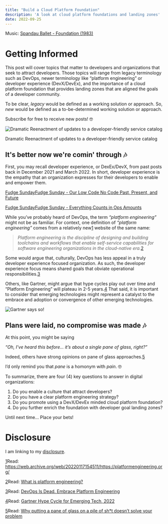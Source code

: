 ```yaml
---
title: "Build a Cloud Platform Foundation"
description: 'A look at cloud platform foundations and landing zones'
date: 2022-09-25
---
```


Music: [Spandau Ballet - Foundation (1983)](https://www.youtube.com/watch?v=XbdHH-MbNrI)

Getting Informed
================

This post will cover topics that matter to developers and organizations that seek to attract developers. Those topics will range from legacy terminology such as DevOps, newer terminology like “platform engineering” or developer experience (DevX/DevEx), and the importance of a cloud platform foundation that provides landing zones that are aligned the goals of a developer community.

To be clear, *legacy* would be defined as a working solution or approach. So, *new* would be defined as a to-be-determined working solution or approach.

Subscribe for free to receive new posts! 🤓

![Dramatic Reenactment of updates to a developer-friendly service catalog](/assets/images/screenshots/2024-07-08-18-34-54.png)

Dramatic Reenactment of updates to a developer-friendly service catalog

It's better now we're comin' through 🎶
------------------------------------

First, you may recall developer experience, or DexEx/DevX, from past posts back in December 2021 and March 2022. In short, developer experience is the empathy that an organization expresses for their developers to enable and empower them.

[Fudge SundayFudge Sunday - Our Low Code No Code Past, Present, and Future](https://sunday.fudge.org/p/fudge-sunday-our-low-code-no-code-past-present-and-future-904238?utm_source=substack&utm_campaign=post_embed&utm_medium=web)

[Fudge SundayFudge Sunday - Everything Counts in Ops Amounts](https://sunday.fudge.org/p/fudge-sunday-everything-counts-in-ops-amounts-1073115?utm_source=substack&utm_campaign=post_embed&utm_medium=web)

While you’ve probably heard of DevOps, the term *“platform engineering”* might not be as familiar. For context, one definition of *“platform engineering”* comes from a relatively new[1](#footnote-1) website of the same name:


> *Platform engineering is the discipline of designing and building toolchains and workflows that enable self-service capabilities for software engineering organizations in the cloud-native era.*[2](#footnote-2)
> 
> 

Some would argue that, culturally, DevOps has less appeal in a truly developer experience focused organization. As such, the developer experience focus means shared goals that obviate operational responsibilities.[3](#footnote-3) 

Others, like Gartner, might argue that hype cycles play out over time and “Platform Engineering” will plateau in 2-5 years.[4](#footnote-4) That said, it is important to consider that emerging technologies might represent a catalyst to the embrace and adoption or convergence of other emerging technologies.

![Gartner says so!](/assets/images/screenshots/2024-07-08-18-37-28.png)


Plans were laid, no compromise was made 🎶
-----------------------------------------

At this point, you might be saying 

*“Oh, I’ve heard this before… it’s about a single pane of glass, right?”*

Indeed, others have strong opinions on pane of glass approaches.[5](#footnote-5)

I’d only remind you that *pane* is a homonym with *pain*. 🤓

To summarize, there are four (4) key questions to answer in digital organizations:

1. Do you enable a culture that attract developers?
2. Do you have a clear platform engineering strategy?
3. Do you promote using a DevX/DevEx minded cloud platform foundation?
4. Do you further enrich the foundation with developer goal landing zones?

Until next time… Place your bets!

Disclosure
==========

I am linking to my [disclosure](https://jaycuthrell.com/disclosure/?utm_campaign=Fudge%20Sunday&utm_medium=email&utm_source=Revue%20newsletter).

[1](#footnote-anchor-1)Read: <https://web.archive.org/web/20220117154511/https://platformengineering.org/>

[2](#footnote-anchor-2)Read: [What is platform engineering?](https://platformengineering.org/blog/what-is-platform-engineering)

[3](#footnote-anchor-3)Read: [DevOps Is Dead. Embrace Platform Engineering](https://thenewstack.io/devops-is-dead-embrace-platform-engineering/)

[4](#footnote-anchor-4)Read: [Gartner Hype Cycle for Emerging Tech, 2022](https://www.gartner.com/en/articles/what-s-new-in-the-2022-gartner-hype-cycle-for-emerging-technologies)

[5](#footnote-anchor-5)Read: [Why putting a pane of glass on a pile of sh\*t doesn’t solve your problem](https://platformengineering.org/blog/why-putting-a-pane-of-glass-on-a-pile-of-shit-doesnt-solve-your-problem)

